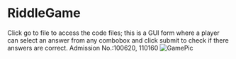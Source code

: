 # RiddleGame
Click go to file to access the code files; this is a GUI form where a player can select an answer from any combobox and click submit to check if there answers are correct. Admission No.:100620, 110160
![GamePic](https://user-images.githubusercontent.com/63838171/120983869-c7ff3800-c782-11eb-9a2e-9e9d764783fa.PNG)


